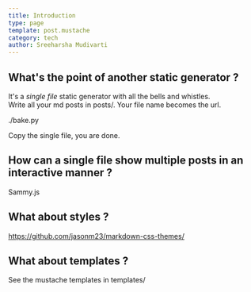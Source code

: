 ```yaml
---
title: Introduction
type: page
template: post.mustache
category: tech
author: Sreeharsha Mudivarti
---
```


## What's the point of another static generator ?  

It's a *single file* static generator with all the bells and whistles.  
Write all your md posts in posts/. Your file name becomes the url.  

./bake.py

Copy the single file, you are done.  

## How can a single file show multiple posts in an interactive manner ?  
Sammy.js  

## What about styles ?  
https://github.com/jasonm23/markdown-css-themes/  

## What about templates ?  
See the mustache templates in templates/  

